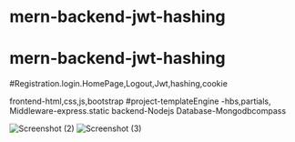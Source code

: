 # mern-backend-jwt-hashing

# mern-backend-jwt-hashing
#Registration.login.HomePage,Logout,Jwt,hashing,cookie

frontend-html,css,js,bootstrap
#project-templateEngine -hbs,partials,
Middleware-express.static
backend-Nodejs
Database-Mongodbcompass


![Screenshot (2)](https://user-images.githubusercontent.com/72183704/132630112-22981512-90f4-4321-aa7f-8414b0f44818.png)
![Screenshot (3)](https://user-images.githubusercontent.com/72183704/132630117-035c5679-ff9d-456a-830a-608fdcc810e6.png)
